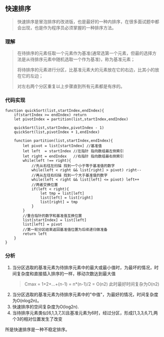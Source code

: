 ## 快速排序
> 快速排序是冒泡排序的改进版，也是最好的一种内排序，在很多面试题中都会出现，也是作为程序员必须掌握的一种排序方法。

### 理解
> 在待排序的元素任取一个元素作为基准(通常选第一个元素，但最的选择方法是从待排序元素中随机选取一个作为基准)，称为基准元素；
> 
> 将待排序的元素进行分区，比基准元素大的元素放在它的右边，比其小的放在它的左边；
> 
> 对左右两个分区重复以上步骤直到所有元素都是有序的。

### 代码实现

	function quickSort(list,startIndex,endIndex){
		if(startIndex >= endIndex) return
		let pivotIndex = partition(list,startIndex,endIndex)

		quickSort(list,startIndex,pivotIndex - 1)
		quickSort(list,pivotIndex + 1,endIndex)

		function partition(list,startIndex,endIndex){
			let pivot = list[startIndex] //基准值
			let left  = startIndex //左指针 指向数组最左侧索引
			let right = endIndex   //右指针 指向数组最右侧索引
			while(left !== right){
				//先从右往左扫描 找到一个小于等于基准值的数字
				while(left < right && list[right] > pivot) right-- 
				//再从左往右扫描 找到一个大于基准值的数字
				while(left < right && list[left] <= pivot) left++ 
				//两者交换位置
				if(left < right){
					let tmp = list[left]
					list[left] = list[right]
					list[right] = tmp
				}
			}
			//重合指针的数字和基准值互换位置
			list[startIndex] = list[left]
			list[left] = pivot
			//第一轮分区结束返回基准值位置为后续递归做准备
			return left
		}
	}

### 分析
1. 当分区选取的基准元素为待排序元素中的最大或最小值时，为最坏的情况，时间复杂度和直接插入排序的一样，移动次数达到最大值
	>Cmax = 1+2+...+(n-1) = n*(n-1)/2 = O(n2) 此时最好时间复杂为O(n2)
2. 当分区选取的基准元素为待排序元素中的"中值"，为最好的情况，时间复杂度为O(nlog2n)。
3. 快速排序的空间复杂度为O(log2n). 
4. 当待排序元素类似[6,1,3,7,3]且基准元素为6时，经过分区，形成[1,3,3,6,7],两个3的相对位置发生了改变

所是快速排序是一种不稳定排序。
